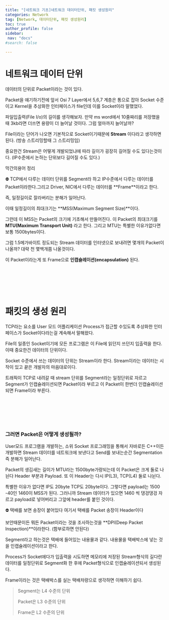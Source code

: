 ```yaml
---
title: "[네트워크 기초]네트워크 데이터단위, 패킷 생성원리"
categories: Network
tag: [Network, 데이터단위, 패킷 생성원리]
toc: true
author_profile: false
sidebar:
 nav: "docs"
#search: false

---
```


# 네트워크 데이터 단위

데이터의 단위로 Packet이라는 것이 있다.

Packet을 얘기하기전에 앞서 Osi 7 Layer에서 5,6,7 계층은 통으로 잡아 Socket 수준이고 Kernel을 추상화한 인터페이스가 file인데 이를 Socket이라 말했었다.

파일입출력(File I/o)의 길이를 생각해보자. 만약 ms word에서 10줄짜리를 저장했을 때 3kb라면 더쓰면 용량이 더 늘어날 것이다. 그럼 얼마까지 늘어날까?

File이라는 단어가 나오면 기본적으로 Socket이기때문에 **Stream** 이다라고 생각하면 된다. (방송 스트리밍할때 그 스트리밍임)

중요한건 Stream은 어떻게 개발되었냐에 따라 길이가 굉장히 길어질 수도 있다는것이다. (IP수준에서 논하는 단위보다 길어질 수도 있다.)

막간의용어 정리

<aside>
⛔ TCP에서 다루는 데이터 단위를 Segment라 하고 IP수준에서 다루는 데이터를 Packet이라한다.그리고 Driver, NIC에서 다루는 데이터를 **Frame**이라고 한다.

</aside>
    
    
즉, 일정길이로 잘라버리는 분해가 일어난다. 

이때 일정길이의 최대크기는 **MSS(Maximum Segment Size)**이다.

그런데 이 MSS는 Packet의 크기에 기초해서 만들어진다. 이 Packet의 최대크기를 **MTU(Maximum Transport Unit)** 라고 한다. 그리고 MTU는 특별한 이유가없다면 보통 1500bytes이다.

그럼 1.5메가바이트 정도되는 Stream 데이터를 인터넷으로 보내려면 몇개의 Packet이 나올까? 대략 천 몇백개쯤 나올것이다.

이 Packet이라는게 또 Frame으로 **인캡슐레이션(encapsulation)** 된다.

    

    

    

# 패킷의 생성 원리

TCP라는 요소를 User 모드 어플리케이션 Process가 접근할 수있도록 추상화한 인터페이스가 Socket이다라는걸 계속해서 말해왔다.

File의 일종인 Socket이기에 모든 프로그램은 이 File에 읽던지 쓰던지 입출력을 한다. 이때 중요한건 데이터의 단위이다.

Socket 수준에서 쓰는 데이터의 단위는 Stream이라 한다. Stream이라는 데이터는 시작이 있고 끝은 개발자의 마음대로이다.

트래픽이 TCP로 내려갈 때 stream 단위를 Segment라는 일정단위로 자르고 Segment가 인캡슐레이션되면 Packet이라 부르고 이 Packet이 한번더 인캡슐레이션되면 Frame이라 부른다.

    

    

    

### **그러면 Packet은 어떻게 생성될까?**

User모드 프로그램을 개발하는, 소위 Socket 프로그래밍을 통해서 자바로든 C++이든 개발하면 Stream 데이터를 네트워크에 보낸다고 Send를 보내는순간 Segmentation 즉 분해가 일어난다.

Packet의 생김새는 길이가 MTU라는 1500byte가량되는데 이 Packet은 크게 둘로 나뉜다 Header 부분과 Payload. 또 이 Header는 다시 IP(L3), TCP(L4) 둘로 나뉜다.

특별한 이유가 없다면 IP도 20byte TCP도 20byte이다. 그렇다면 payload는 1500 -40인 1460이 MSS가 된다. 그러니까 Stream 데이터가 있으면 1460 씩 댕겅댕겅 자르고 payload로 넣어버리고 그앞에 header를 붙인 것이다.

<aside>
⛔ 택배를 보면 송장이 붙어있다 여기서 택배를 Packet 송장이 Header이다

</aside>

보안때문이든 뭐든 Packet이라는 것을 조사하는것을 **DPI(Deep Packet Inspection)**이라한다. (함부로하면 안된다)

Segment라고 하는것은 택배에 들어있는 내용물과 같다. 내용물을 택배박스에 넣는 것을 인캡슐레이션이라고 한다.

Process가 Socket에다가 입출력을 시도하면 메모리에 저장된 Stream형식의 길다란 데이터를 일정단위로 Segment화 한 후에 Packet형식으로 인캡슐레이션되서 생성된다.

Frame이라는 것은 택배박스를 실는 택배차량으로 생각하면 이해하기 쉽다.



> Segment는 L4 수준의 단위
> 
> Packet은 L3 수준의 단위
> 
> Frame은 L2 수준의 단위
